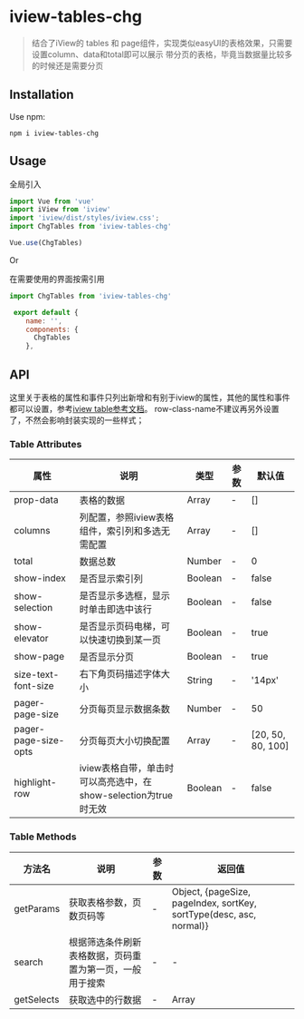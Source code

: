 # iview-tables-chg

>结合了iView的 tables 和 page组件，实现类似easyUI的表格效果，只需要设置column、data和total即可以展示
>带分页的表格，毕竟当数据量比较多的时候还是需要分页

## Installation

Use npm:

```shell
npm i iview-tables-chg
```


## Usage

全局引入
```javascript
import Vue from 'vue'
import iView from 'iview'
import 'iview/dist/styles/iview.css';
import ChgTables from 'iview-tables-chg'

Vue.use(ChgTables)
```

Or

在需要使用的界面按需引用
```javascript
import ChgTables from 'iview-tables-chg'

 export default {
    name: '',
    components: {
      ChgTables
    },

```


## API

这里关于表格的属性和事件只列出新增和有别于iview的属性，其他的属性和事件都可以设置，参考[iview table参考文档](https://www.iviewui.com/components/table#API)。
row-class-name不建议再另外设置了，不然会影响封装实现的一些样式；
### Table Attributes

| 属性 | 说明 | 类型 | 参数 | 默认值 |
| ---- | ---- | ---- | ---- | ---- |
| prop-data | 表格的数据 | Array | - | [] |
| columns | 列配置，参照iview表格组件，索引列和多选无需配置 | Array | - | [] |
| total | 数据总数 | Number | - | 0 |
| show-index | 是否显示索引列 | Boolean | - | false |
| show-selection | 是否显示多选框，显示时单击即选中该行 | Boolean | - | false |
| show-elevator | 是否显示页码电梯，可以快速切换到某一页 | Boolean | - | true |
| show-page | 是否显示分页 | Boolean | - | true |
| size-text-font-size | 右下角页码描述字体大小 | String | - | '14px' |
| pager-page-size | 分页每页显示数据条数 | Number | - | 50 |
| pager-page-size-opts | 分页每页大小切换配置 | Array | - | [20, 50, 80, 100] |
| highlight-row | iview表格自带，单击时可以高亮选中，在show-selection为true时无效 | Boolean | - | false |

### Table Methods

| 方法名 | 说明 | 参数 | 返回值 |
| ---- | ---- | ---- | ---- |
| getParams | 获取表格参数，页数页码等 | - | Object, {pageSize, pageIndex, sortKey, sortType(desc, asc, normal)} |
| search | 根据筛选条件刷新表格数据，页码重置为第一页，一般用于搜索 | - | - |
| getSelects | 获取选中的行数据 | - | Array |

